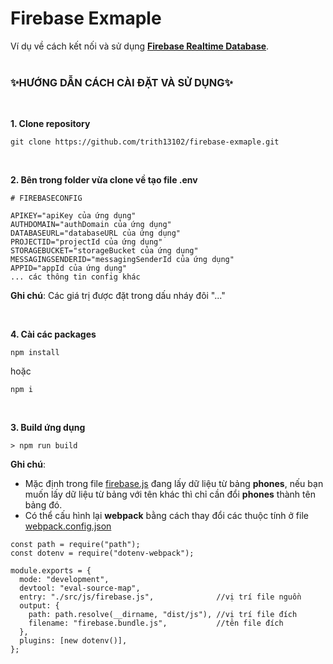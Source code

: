 # **Firebase Exmaple**

Ví dụ về cách kết nối và sử dụng [**Firebase Realtime Database**](https://firebase.google.com/docs/database).
<br>
<br>

### **✨HƯỚNG DẪN CÁCH CÀI ĐẶT VÀ SỬ DỤNG✨**

<br>

**1. Clone repository**<br>

```
git clone https://github.com/trith13102/firebase-exmaple.git
```

<br>

**2. Bên trong folder vừa clone về tạo file .env**<br>

```
# FIREBASECONFIG

APIKEY="apiKey của ứng dụng"
AUTHDOMAIN="authDomain của ứng dụng"
DATABASEURL="databaseURL của ứng dụng"
PROJECTID="projectId của ứng dụng"
STORAGEBUCKET="storageBucket của ứng dụng"
MESSAGINGSENDERID="messagingSenderId của ứng dụng"
APPID="appId của ứng dụng"
... các thông tin config khác
```

**Ghi chú**: Các giá trị được đặt trong dấu nháy đôi "..."

<br>

**4. Cài các packages<br>**

```
npm install
```

hoặc

```
npm i
```

<br>

**3. Build ứng dụng<br>**

```
> npm run build
```

**Ghi chú**: <br>

- Mặc định trong file [firebase.js](./src/js/firebase.js) đang lấy dữ liệu từ bảng **phones**, nếu bạn muốn lấy dữ liệu từ bảng với tên khác thì chỉ cần đổi **phones** thành tên bảng đó.
- Có thể cấu hình lại **webpack** bằng cách thay đổi các thuộc tính ở file [webpack.config.json](./webpack.config.js)

```
const path = require("path");
const dotenv = require("dotenv-webpack");

module.exports = {
  mode: "development",
  devtool: "eval-source-map",
  entry: "./src/js/firebase.js",              //vị trí file nguồn
  output: {
    path: path.resolve(__dirname, "dist/js"), //vị trí file đích
    filename: "firebase.bundle.js",           //tên file đích
  },
  plugins: [new dotenv()],
};

```

